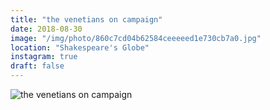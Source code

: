 ```yaml
---
title: "the venetians on campaign"
date: 2018-08-30
image: "/img/photo/860c7cd04b62584ceeeeed1e730cb7a0.jpg"
location: "Shakespeare's Globe"
instagram: true
draft: false
---
```


![the venetians on campaign](/img/photo/860c7cd04b62584ceeeeed1e730cb7a0.jpg)
